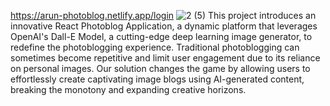 https://arun-photoblog.netlify.app/login
![2 (5)](https://github.com/Arunrowan-70/pb/assets/85307660/a866db60-98fe-4a7b-8151-2bd9d8967b56)
This project introduces an innovative React Photoblog Application, a dynamic platform that leverages OpenAI's Dall-E Model, a cutting-edge deep learning image generator, to redefine the photoblogging experience. Traditional photoblogging can sometimes become repetitive and limit user engagement due to its reliance on personal images. Our solution changes the game by allowing users to effortlessly create captivating image blogs using AI-generated content, breaking the monotony and expanding creative horizons.

